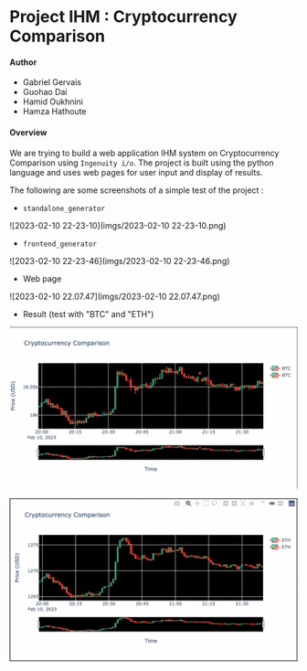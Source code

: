 # Project IHM : Cryptocurrency Comparison

#### Author

- Gabriel Gervais
- Guohao Dai
- Hamid Oukhnini
- Hamza Hathoute



#### Overview

We are trying to build a web application IHM system on Cryptocurrency Comparison using `Ingenuity i/o`. The project is built using the python language and uses web pages for user input and display of results.

The following are some screenshots of a simple test of the project :

- `standalone_generator`

![2023-02-10 22-23-10](imgs/2023-02-10 22-23-10.png)

- `frontend_generator`

![2023-02-10 22-23-46](imgs/2023-02-10 22-23-46.png)

- Web page

![2023-02-10 22.07.47](imgs/2023-02-10 22.07.47.png)

- Result (test with "BTC" and "ETH")

![BTC](imgs/BTC.png)

![ETH](imgs/ETH.png)